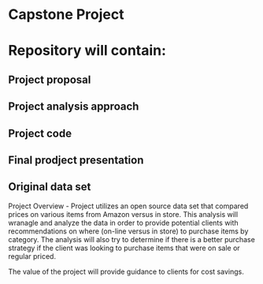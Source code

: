 # Capstone Project
# Repository will contain:
  ## Project proposal 
  ## Project analysis approach 
  ## Project code 
  ## Final prodject presentation
  ## Original data set


Project Overview - Project utilizes an open source data set that compared prices on various items from Amazon versus in store.
This analysis will wranagle and analyze the data in order to provide potential clients with recommendations on where (on-line versus in store) to purchase items by category. The analysis will also try to determine if there is a better purchase strategy if the client was looking to purchase items that were on sale or regular priced.

The value of the project will provide guidance to clients for cost savings.  







